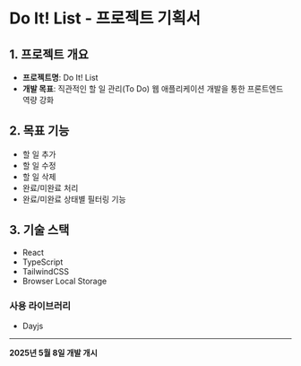 # Do It! List - 프로젝트 기획서

## 1. 프로젝트 개요

- **프로젝트명**: Do It! List
- **개발 목표**: 직관적인 할 일 관리(To Do) 웹 애플리케이션 개발을 통한 프론트엔드 역량 강화

## 2. 목표 기능

- 할 일 추가
- 할 일 수정
- 할 일 삭제
- 완료/미완료 처리
- 완료/미완료 상태별 필터링 기능

## 3. 기술 스택

- React
- TypeScript
- TailwindCSS
- Browser Local Storage

### 사용 라이브러리

- Dayjs

---

**2025년 5월 8일 개발 개시**